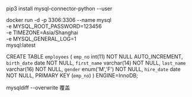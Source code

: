 

pip3 install mysql-connector-python --user

docker run -d -p 3306:3306 --name mysql \
-e MYSQL_ROOT_PASSWORD=123456 \
-e TIMEZONE=Asia/Shanghai \
-e MYSQL_GENERAL_LOG=1 \
mysql:latest

CREATE TABLE `employees` (
      `emp_no` int(11) NOT NULL AUTO_INCREMENT,
      `birth_date` date NOT NULL,
      `first_name` varchar(14) NOT NULL,
      `last_name` varchar(16) NOT NULL,
      `gender` enum('M','F') NOT NULL,
      `hire_date` date NOT NULL,
      PRIMARY KEY (`emp_no`)
    ) ENGINE=InnoDB;


mysqldiff --overwrite 覆盖    